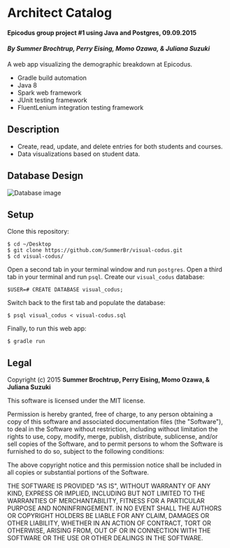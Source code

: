 # Architect Catalog

#### Epicodus group project #1 using Java and Postgres, 09.09.2015
#### **_By Summer Brochtrup, Perry Eising, Momo Ozawa, & Juliana Suzuki_**
A web app visualizing the demographic breakdown at Epicodus.
* Gradle build automation
* Java 8
* Spark web framework
* JUnit testing framework
* FluentLenium integration testing framework

## Description
* Create, read, update, and delete entries for both students and courses.
* Data visualizations based on student data.


## Database Design
![Database image](https://github.com/SummerBr/visual-codus/blob/master/database-design.png)


## Setup
Clone this repository:
```
$ cd ~/Desktop
$ git clone https://github.com/SummerBr/visual-codus.git
$ cd visual-codus/
```

Open a second tab in your terminal window and run `postgres`. Open a third tab in your terminal and run `psql`. Create our `visual_codus` database:
```
$USER=# CREATE DATABASE visual_codus;
```

Switch back to the first tab and populate the database:
```
$ psql visual_codus < visual-codus.sql
```

Finally, to run this web app:
```
$ gradle run
```


## Legal
Copyright (c) 2015 **Summer Brochtrup, Perry Eising, Momo Ozawa, & Juliana Suzuki**

This software is licensed under the MIT license.

Permission is hereby granted, free of charge, to any person obtaining a copy
of this software and associated documentation files (the "Software"), to deal
in the Software without restriction, including without limitation the rights
to use, copy, modify, merge, publish, distribute, sublicense, and/or sell
copies of the Software, and to permit persons to whom the Software is
furnished to do so, subject to the following conditions:

The above copyright notice and this permission notice shall be included in
all copies or substantial portions of the Software.

THE SOFTWARE IS PROVIDED "AS IS", WITHOUT WARRANTY OF ANY KIND, EXPRESS OR
IMPLIED, INCLUDING BUT NOT LIMITED TO THE WARRANTIES OF MERCHANTABILITY,
FITNESS FOR A PARTICULAR PURPOSE AND NONINFRINGEMENT. IN NO EVENT SHALL THE
AUTHORS OR COPYRIGHT HOLDERS BE LIABLE FOR ANY CLAIM, DAMAGES OR OTHER
LIABILITY, WHETHER IN AN ACTION OF CONTRACT, TORT OR OTHERWISE, ARISING FROM,
OUT OF OR IN CONNECTION WITH THE SOFTWARE OR THE USE OR OTHER DEALINGS IN
THE SOFTWARE.

